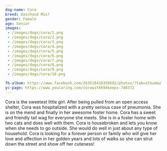```yaml
---
dog-name: Cora
breed: Daschund Mix?
gender: Female
age: Senior
images:
 - /images/dogs/cora/1.png
 - /images/dogs/cora/2.png
 - /images/dogs/cora/3.png
 - /images/dogs/cora/4.png
 - /images/dogs/cora/5.png
 - /images/dogs/cora/6.png
 - /images/dogs/cora/7.png
 - /images/dogs/cora/8.png
 - /images/dogs/cora/9.png
 - /images/dogs/cora/10.png

fb-album: https://www.facebook.com/263518410359592/photos/?tab=album&album_id=1396797163698372
yc-page: https://www.youcaring.com/corawithk94keeps-740372
---
```

Cora is the sweetest little girl. After being pulled from an open access shelter, Cora was hospitalized with a pretty serious case of pneumonia. She is on the mend and finally in her awesome foster home. Cora has a sweet and friendly tail wag for everyone she meets. She is in a foster home with two cats and does well with them. Cora is housebroken and lets you know when she needs to go outside. She would do well in just about any type of household. Cora is looking for a forever person or family who will give her love and affection in her golden years and lots of walks so she can strut down the street and show off her cuteness!

